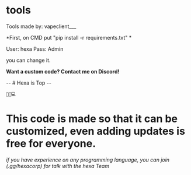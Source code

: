 # tools
Tools made by: vapeclient___

*First, on CMD put "pip install -r requirements.txt" *

User: hexa
Pass: Admin

you can change it.

**Want a custom code? Contact me on Discord!**

   -- # Hexa is Top -- 

    🐱‍👤💻

# This code is made so that it can be customized, even adding updates is free for everyone.

*if you have experience on any programming language, you can join (.gg/hexacorp) for talk with the hexa Team*
